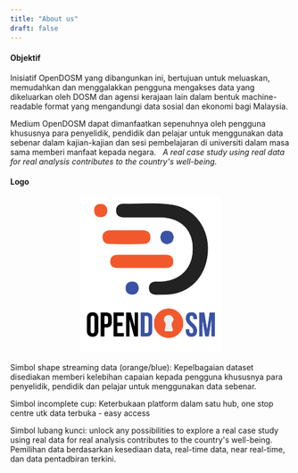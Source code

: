 ```yaml
---
title: "About us"
draft: false
---
```


#### Objektif
Inisiatif OpenDOSM yang dibangunkan ini, bertujuan untuk meluaskan, memudahkan dan menggalakkan pengguna mengakses data yang dikeluarkan oleh DOSM dan agensi kerajaan lain dalam bentuk machine-readable format yang mengandungi data sosial dan ekonomi bagi Malaysia.

Medium OpenDOSM dapat dimanfaatkan sepenuhnya oleh pengguna khususnya para penyelidik, pendidik dan pelajar untuk menggunakan data sebenar dalam kajian-kajian dan sesi pembelajaran di universiti dalam masa sama memberi manfaat kepada negara.
 
_A real case study using real data for real analysis contributes to the country's well-being._

#### Logo

<p align="center">
  
<img src="https://raw.githubusercontent.com/DOSM-GitHub/opendosm/master/images/LogoDesign-OpenDOSM.png" alt="screenshot" width="50%">
</p>

Simbol shape streaming data (orange/blue): Kepelbagaian dataset disediakan memberi kelebihan capaian kepada pengguna khususnya para penyelidik, pendidik dan pelajar untuk menggunakan data sebenar.

Simbol incomplete cup: Keterbukaan platform dalam satu hub, one stop centre utk data terbuka - easy access

Simbol lubang kunci: unlock any possibilities to explore a real case study using real data for real analysis contributes to the country's well-being. Pemilihan data berdasarkan kesediaan data, real-time data, near real-time, dan data pentadbiran terkini.


